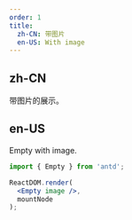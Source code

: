 ```yaml
---
order: 1
title:
  zh-CN: 带图片
  en-US: With image
---
```


## zh-CN

带图片的展示。

## en-US

Empty with image.

```jsx
import { Empty } from 'antd';

ReactDOM.render(
  <Empty image />,
  mountNode
);
```
